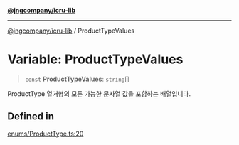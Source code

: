 [**@jngcompany/icru-lib**](../README.md)

***

[@jngcompany/icru-lib](../globals.md) / ProductTypeValues

# Variable: ProductTypeValues

> `const` **ProductTypeValues**: `string`[]

ProductType 열거형의 모든 가능한 문자열 값을 포함하는 배열입니다.

## Defined in

[enums/ProductType.ts:20](https://github.com/jngcompany/icru-lib/blob/d5809ceca7cec295ab2df61cd05dc96c0f11bd66/src/enums/ProductType.ts#L20)
